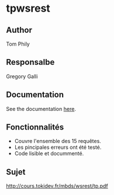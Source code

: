 # tpwsrest

## Author

Tom Phily

## Responsalbe

Gregory Galli

## Documentation

See the documentation [here](https://documenter.getpostman.com/view/2904736/tpwsrest/77cekqH).

## Fonctionnalités

* Couvre l'ensemble des 15 requêtes.
* Les pincipales erreurs ont été testé.
* Code lisible et docummenté.

## Sujet

http://cours.tokidev.fr/mbds/wsrest/tp.pdf